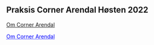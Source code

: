 ## Praksis Corner Arendal Høsten 2022

[Om Corner Arendal](about.md)

<a href="(about.html)" style="color: blue; text-decoration: underline;text-decoration-style: dotted;">Om Corner Arendal</a>
